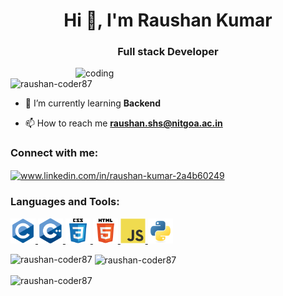 
<h1 align="center">Hi 👋, I'm Raushan Kumar</h1>
<h3 align="center">Full stack Developer</h3>

<img align="right" alt="coding"  width="400" src="https://camo.githubusercontent.com/cae12fddd9d6982901d82580bdf321d81fb299141098ca1c2d4891870827bf17/68747470733a2f2f6d69726f2e6d656469756d2e636f6d2f6d61782f313336302f302a37513379765349765f7430696f4a2d5a2e676966">

<p align="left"> <img src="https://komarev.com/ghpvc/?username=raushan-coder87&label=Profile%20views&color=0e75b6&style=flat" alt="raushan-coder87" /> </p>

- 🌱 I’m currently learning **Backend**

- 📫 How to reach me **raushan.shs@nitgoa.ac.in**

<h3 align="left">Connect with me:</h3>
<p align="left">
<a href="https://linkedin.com/in/www.linkedin.com/in/raushan-kumar-2a4b60249" target="blank"><img align="center" src="https://raw.githubusercontent.com/rahuldkjain/github-profile-readme-generator/master/src/images/icons/Social/linked-in-alt.svg" alt="www.linkedin.com/in/raushan-kumar-2a4b60249" height="30" width="40" /></a>
</p>

<h3 align="left">Languages and Tools:</h3>
<p align="left"> <a href="https://www.cprogramming.com/" target="_blank" rel="noreferrer"> <img src="https://raw.githubusercontent.com/devicons/devicon/master/icons/c/c-original.svg" alt="c" width="40" height="40"/> </a> <a href="https://www.w3schools.com/cpp/" target="_blank" rel="noreferrer"> <img src="https://raw.githubusercontent.com/devicons/devicon/master/icons/cplusplus/cplusplus-original.svg" alt="cplusplus" width="40" height="40"/> </a> <a href="https://www.w3schools.com/css/" target="_blank" rel="noreferrer"> <img src="https://raw.githubusercontent.com/devicons/devicon/master/icons/css3/css3-original-wordmark.svg" alt="css3" width="40" height="40"/> </a> <a href="https://www.w3.org/html/" target="_blank" rel="noreferrer"> <img src="https://raw.githubusercontent.com/devicons/devicon/master/icons/html5/html5-original-wordmark.svg" alt="html5" width="40" height="40"/> </a> <a href="https://developer.mozilla.org/en-US/docs/Web/JavaScript" target="_blank" rel="noreferrer"> <img src="https://raw.githubusercontent.com/devicons/devicon/master/icons/javascript/javascript-original.svg" alt="javascript" width="40" height="40"/> </a> <a href="https://www.python.org" target="_blank" rel="noreferrer"> <img src="https://raw.githubusercontent.com/devicons/devicon/master/icons/python/python-original.svg" alt="python" width="40" height="40"/> </a> </p>

<p><img align="left" src="https://github-readme-stats.vercel.app/api/top-langs?username=raushan-coder87&show_icons=true&locale=en&layout=compact" alt="raushan-coder87" /></p>

<p>&nbsp;<img align="center" src="https://github-readme-stats.vercel.app/api?username=raushan-coder87&show_icons=true&locale=en" alt="raushan-coder87" /></p>

<p><img align="center" src="https://github-readme-streak-stats.herokuapp.com/?user=raushan-coder87&" alt="raushan-coder87" /></p>

